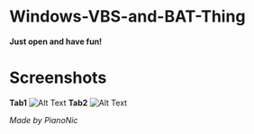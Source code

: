 # Windows-VBS-and-BAT-Thing
**Just open and have fun!**

# Screenshots
**Tab1**
![Alt Text](https://github.com/Pianonic/Windows-VBS-and-BAT-Thing/blob/main/Screenshots/1.png?raw=true) 
**Tab2**
![Alt Text](https://github.com/Pianonic/Windows-VBS-and-BAT-Thing/blob/main/Screenshots/1.png?raw=true) 

*Made by PianoNic*
